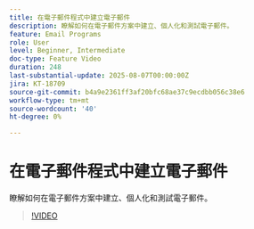 ```yaml
---
title: 在電子郵件程式中建立電子郵件
description: 瞭解如何在電子郵件方案中建立、個人化和測試電子郵件。
feature: Email Programs
role: User
level: Beginner, Intermediate
doc-type: Feature Video
duration: 248
last-substantial-update: 2025-08-07T00:00:00Z
jira: KT-18709
source-git-commit: b4a9e2361ff3af20bfc68ae37c9ecdbb056c38e6
workflow-type: tm+mt
source-wordcount: '40'
ht-degree: 0%

---
```



# 在電子郵件程式中建立電子郵件

瞭解如何在電子郵件方案中建立、個人化和測試電子郵件。

>[!VIDEO](https://video.tv.adobe.com/v/3470630/?learn=on&enablevpops)
